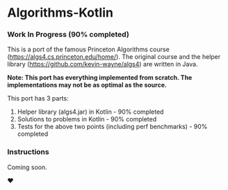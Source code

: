 # Algorithms-Kotlin

### Work In Progress (90% completed)

This is a port of the famous Princeton Algorithms course (https://algs4.cs.princeton.edu/home/).
The original course and the helper library (https://github.com/kevin-wayne/algs4) are written in Java.

**Note: This port has everything implemented from scratch. The implementations may not be as optimal as the source.**

This port has 3 parts: 
1. Helper library (algs4.jar) in Kotlin - 90% completed
2. Solutions to problems in Kotlin - 90% completed
3. Tests for the above two points (including perf benchmarks) - 90% completed

### Instructions

Coming soon.

❤️
